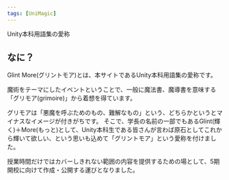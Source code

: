 ```yaml
---
tags: [UniMagic]
---
```


Unity本科用語集の愛称

## なに？

Glint More(グリントモア)とは、本サイトであるUnity本科用語集の愛称です。

魔術をテーマにしたイベントということで、一般に魔法書、魔導書を意味する「グリモア(grimoire)」から着想を得ています。

グリモアは「悪魔を呼ぶためのもの、難解なもの」という、どちらかというとマイナスなイメージが付きがちです。
そこで、学長の名前の一部でもあるGlint(輝く)＋More(もっと)として、Unity本科生である皆さんが言わば原石としてこれから輝いて欲しい、という思いも込めて「グリントモア」という愛称を付けました。

授業時間だけではカバーしきれない範囲の内容を提供するための場として、5期開校に向けて作成・公開する運びとなりました。
